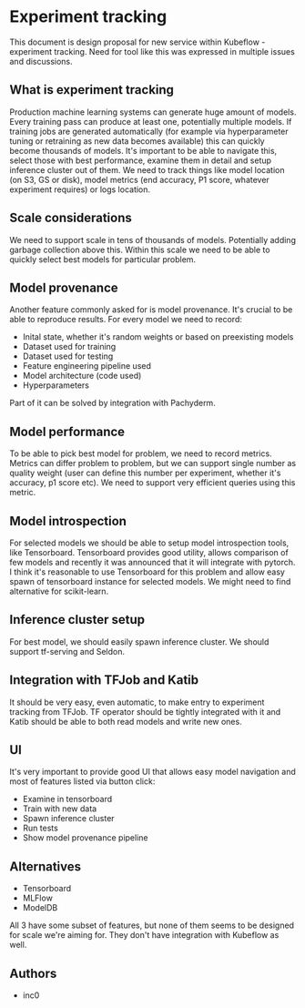 # Experiment tracking

This document is design proposal for new service within Kubeflow - experiment tracking. Need for tool like this was
expressed in multiple issues and discussions.

## What is experiment tracking

Production machine learning systems can generate huge amount of models. Every training pass can produce at least one, potentially multiple models.
If training jobs are generated automatically (for example via hyperparameter tuning or retraining as new data becomes available) this can quickly become
thousands of models. It's important to be able to navigate this, select those with best performance, examine them in detail and setup inference cluster
out of them. We need to track things like model location (on S3, GS or disk), model metrics (end accuracy, P1 score, whatever experiment requires) or logs location.

## Scale considerations

We need to support scale in tens of thousands of models. Potentially adding garbage collection above this. Within this scale we need to be able to quickly select best models
for particular problem.

## Model provenance

Another feature commonly asked for is model provenance. It's crucial to be able to reproduce results. For every model we need to record:

* Inital state, whether it's random weights or based on preexisting models
* Dataset used for training
* Dataset used for testing
* Feature engineering pipeline used
* Model architecture (code used)
* Hyperparameters

Part of it can be solved by integration with Pachyderm.

## Model performance

To be able to pick best model for problem, we need to record metrics. Metrics can differ problem to problem, but we can support single number as quality weight
(user can define this number per experiment, whether it's accuracy, p1 score etc). We need to support very efficient queries using this metric.

## Model introspection

For selected models we should be able to setup model introspection tools, like Tensorboard.
Tensorboard provides good utility, allows comparison of few models and recently it was announced that it will integrate with pytorch. I think it's reasonable to use Tensorboard
for this problem and allow easy spawn of tensorboard instance for selected models. We might need to find alternative for scikit-learn.

## Inference cluster setup

For best model, we should easily spawn inference cluster. We should support tf-serving and Seldon.

## Integration with TFJob and Katib

It should be very easy, even automatic, to make entry to experiment tracking from TFJob. TF operator should be tightly integrated with it
and Katib should be able to both read models and write new ones.

## UI

It's very important to provide good UI that allows easy model navigation and most of features listed via button click:

* Examine in tensorboard
* Train with new data
* Spawn inference cluster
* Run tests
* Show model provenance pipeline

## Alternatives

* Tensorboard
* MLFlow
* ModelDB

All 3 have some subset of features, but none of them seems to be designed for scale we're aiming for. They don't have integration with Kubeflow as well.

## Authors

* inc0
